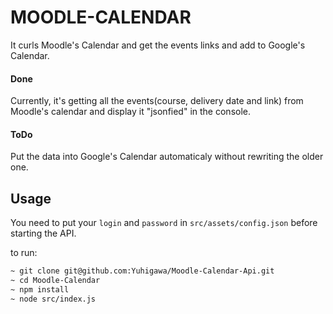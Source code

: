 # MOODLE-CALENDAR

It curls Moodle's Calendar and get the events links and add to Google's Calendar.

#### Done
Currently, it's getting all the events(course, delivery date and link) from Moodle's calendar and display it "jsonfied" in the console.

#### ToDo
Put the data into Google's Calendar automaticaly without rewriting the older one.

## Usage

You need to put your `login` and `password` in ``src/assets/config.json`` before starting the API.

to run:
```bash
~ git clone git@github.com:Yuhigawa/Moodle-Calendar-Api.git
~ cd Moodle-Calendar
~ npm install
~ node src/index.js
```
